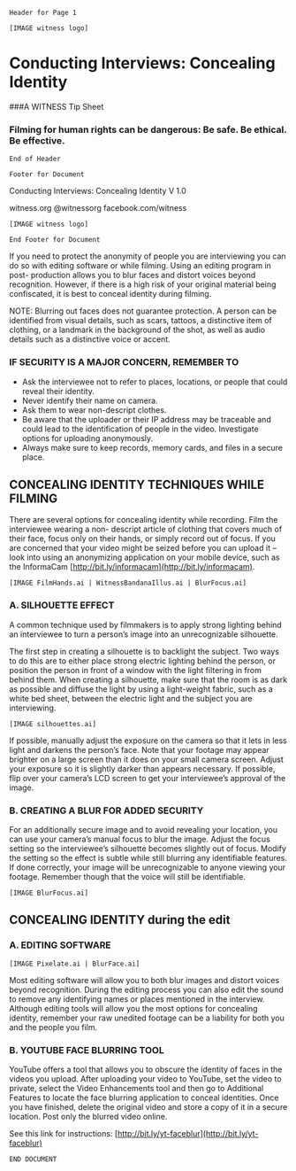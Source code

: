 ``` Header for Page 1 ```

``` [IMAGE witness logo] ```

# Conducting Interviews: Concealing Identity
###A WITNESS Tip Sheet

### Filming for human rights can be dangerous: Be safe. Be ethical. Be effective.

``` End of Header ```

``` Footer for Document ```

Conducting Interviews: Concealing Identity V 1.0

witness.org
@witnessorg
facebook.com/witness

```[IMAGE witness logo]```

``` End Footer for Document ```

If you need to protect the anonymity of people you are interviewing you can do so with editing software or while filming. Using an editing program in post- production allows you to blur faces and distort voices beyond recognition. However, if there is a high risk of your original material being confiscated, it is best to conceal identity during filming.

NOTE: Blurring out faces does not guarantee protection. A person can be identified from visual details, such as scars, tattoos, a distinctive item of clothing, or a landmark in the background of the shot, as well as audio details such as a distinctive voice or accent.

### IF SECURITY IS A MAJOR CONCERN, REMEMBER TO

* Ask the interviewee not to refer to places, locations, or people that could reveal their identity.
* Never identify their name on camera.
* Ask them to wear non-descript clothes.
* Be aware that the uploader or their IP address may be traceable and could lead to the
identification of people in the video. Investigate options for uploading anonymously.
* Always make sure to keep records, memory cards, and files in a secure place.

## CONCEALING IDENTITY TECHNIQUES WHILE FILMING

There are several options for concealing identity while recording. Film the interviewee wearing a non- descript article of clothing that covers much of their face, focus only on their hands, or simply record out of focus. If you are concerned that your video might be seized before you can upload it – look into using an anonymizing application on your mobile device, such as the InformaCam [http://bit.ly/informacam](http://bit.ly/informacam).

``` [IMAGE FilmHands.ai | WitnessBandanaIllus.ai | BlurFocus.ai] ```

### A. SILHOUETTE EFFECT
A common technique used by filmmakers is to apply strong lighting behind an interviewee to turn a person’s image into an unrecognizable silhouette.

The first step in creating a silhouette is to backlight the subject. Two ways to do this are to either place strong electric lighting behind the person, or position the person in front of a window with the light filtering in from behind them. When creating a silhouette, make sure that the room is as dark as possible and diffuse the light by using a light-weight fabric, such as a white bed sheet, between the electric light and the subject you are interviewing.

``` [IMAGE silhouettes.ai] ```

If possible, manually adjust the exposure on the camera so that it lets in less light and darkens the person’s face. Note that your footage may appear brighter on a large screen than it does on your small camera screen. Adjust your exposure so it is slightly darker than appears necessary. If possible, flip over your camera’s LCD screen to get your interviewee’s approval of the image.


### B. CREATING A BLUR FOR ADDED SECURITY

For an additionally secure image and to avoid revealing your location, you can use your camera’s manual focus to blur the image. Adjust the focus setting so the interviewee’s silhouette becomes slightly out of focus. Modify the setting so the effect is subtle while still blurring any identifiable features. If done correctly, your image will be unrecognizable to anyone viewing your footage. Remember though that the voice will still be identifiable.

``` [IMAGE BlurFocus.ai] ```

## CONCEALING IDENTITY during the edit

### A. EDITING SOFTWARE

``` [IMAGE Pixelate.ai | BlurFace.ai] ```

Most editing software will allow you to both blur images and distort voices beyond recognition. During the editing process you can also edit the sound to remove any identifying names or places mentioned in the interview. Although editing tools will allow you the most options for concealing identity, remember your raw unedited footage can be a liability for both you and the people you film.

### B. YOUTUBE FACE BLURRING TOOL

YouTube offers a tool that allows you to obscure the identity of faces in the videos you upload. After uploading your video to YouTube, set the video to private, select the Video Enhancements tool and then go to Additional Features to locate the face blurring application to conceal identities. Once you have finished, delete the original video and store a copy of it in a secure location. Post only the blurred video online.

See this link for instructions: [http://bit.ly/yt-faceblur](http://bit.ly/yt-faceblur)


```END DOCUMENT```